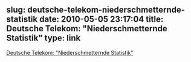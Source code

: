 slug: deutsche-telekom-niederschmetternde-statistik
date: 2010-05-05 23:17:04
title: Deutsche Telekom: "Niederschmetternde Statistik"
type: link
---

[Deutsche Telekom: "Niederschmetternde Statistik"](http://www.manager-magazin.de/it/artikel/0,2828,692729,00.html)
